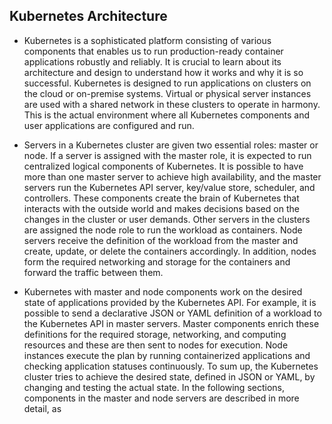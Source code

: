 ## Kubernetes Architecture

- Kubernetes is a sophisticated platform consisting of various components that enables us to run production-ready container applications robustly and reliably. It is crucial to learn about its architecture and design to understand how it works and why it is so successful. Kubernetes is designed to run applications on clusters on the cloud or on-premise systems. Virtual or physical server instances are used with a shared network in these clusters to operate in harmony. This is the actual environment where all Kubernetes components and user applications are configured and run.

- Servers in a Kubernetes cluster are given two essential roles: master or node. If a server is assigned with the master role, it is expected to run centralized logical components of Kubernetes. It is possible to have more than one master server to achieve high availability, and the master servers run the Kubernetes API server, key/value store, scheduler, and controllers. These components create the brain of Kubernetes that interacts with the outside world and makes decisions based on the changes in the cluster or user demands. Other servers in the clusters are assigned the node role to run the workload as containers. Node servers receive the definition of the workload from the master and create, update, or delete the containers accordingly. In addition, nodes form the required networking and storage for the containers and forward the traffic between them.

- Kubernetes with master and node components work on the desired state of applications provided by the Kubernetes API. For example, it is possible to send a declarative JSON or YAML definition of a workload to the Kubernetes API in master servers. Master components enrich these definitions for the required storage, networking, and computing resources and these are then sent to nodes for execution. Node instances execute the plan by running containerized applications and checking application statuses continuously. To sum up, the Kubernetes cluster tries to achieve the desired state, defined in JSON or YAML, by changing and testing the actual state. In the following sections, components in the master and node servers are described in more detail, as
